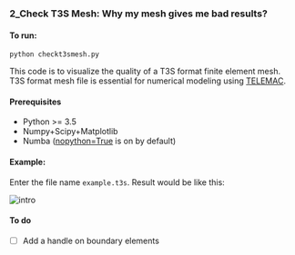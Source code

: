 ### 2_Check T3S Mesh: Why my mesh gives me bad results?

#### To run:

```
python checkt3smesh.py
```

This code is to visualize the quality of a T3S format finite element mesh. T3S format mesh file is essential for numerical modeling using [TELEMAC](http://www.opentelemac.org/).

#### Prerequisites

* Python >= 3.5
* Numpy+Scipy+Matplotlib
* Numba ([nopython=True](https://numba.pydata.org/numba-doc/latest/user/5minguide.html) is on by default)

#### Example:

Enter the file name `example.t3s`. Result would be like this:

![intro](https://github.com/ZhiLiHydro/Self-Use-Handy-Codes/blob/master/2_CheckT3SMesh/example.png)

#### To do

- [ ] Add a handle on boundary elements

